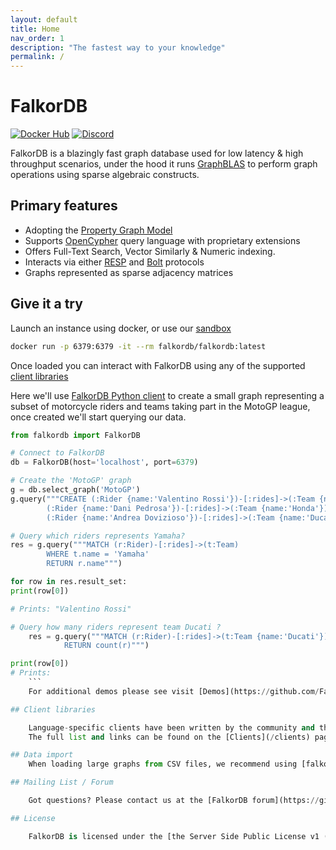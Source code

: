 ```yaml
---
layout: default
title: Home
nav_order: 1
description: "The fastest way to your knowledge"
permalink: /
---
```


# FalkorDB

[![Docker Hub](https://img.shields.io/docker/pulls/falkordb/falkordb?label=Docker)](https://hub.docker.com/r/falkordb/falkordb/)
[![Discord](https://img.shields.io/discord/1146782921294884966?style=flat-square)](https://discord.gg/ErBEqN9E)

FalkorDB is a blazingly fast graph database used for low latency & high throughput scenarios, under the hood it runs [GraphBLAS](http://faculty.cse.tamu.edu/davis/GraphBLAS.html)  to perform graph operations using sparse algebraic constructs.

## Primary features

* Adopting the [Property Graph Model](https://github.com/opencypher/openCypher/blob/master/docs/property-graph-model.adoc)
* Supports [OpenCypher](http://www.opencypher.org/) query language with proprietary extensions
* Offers Full-Text Search, Vector Similarly & Numeric indexing.
* Interacts via either [RESP](https://redis.io/docs/reference/protocol-spec/) and [Bolt](https://en.wikipedia.org/wiki/Bolt_(network_protocol)) protocols
* Graphs represented as sparse adjacency matrices


## Give it a try

Launch an instance using docker, or use our [sandbox](https://cloud.falkordb.com/sandbox)

```sh
docker run -p 6379:6379 -it --rm falkordb/falkordb:latest
```

Once loaded you can interact with FalkorDB using any of the supported [client libraries](https://github.com/falkorDB/falkordb#Client-libraries)

Here we'll use [FalkorDB Python client](https://pypi.org/project/FalkorDB/) to create a small graph representing a subset of motorcycle riders and teams taking part in the MotoGP league, once created we'll start querying our data.

```python
from falkordb import FalkorDB

# Connect to FalkorDB
db = FalkorDB(host='localhost', port=6379)

# Create the 'MotoGP' graph
g = db.select_graph('MotoGP')
g.query("""CREATE (:Rider {name:'Valentino Rossi'})-[:rides]->(:Team {name:'Yamaha'}),
        (:Rider {name:'Dani Pedrosa'})-[:rides]->(:Team {name:'Honda'}),
        (:Rider {name:'Andrea Dovizioso'})-[:rides]->(:Team {name:'Ducati'})""")

# Query which riders represents Yamaha?
res = g.query("""MATCH (r:Rider)-[:rides]->(t:Team)
        WHERE t.name = 'Yamaha'
        RETURN r.name""")

for row in res.result_set:
print(row[0])

# Prints: "Valentino Rossi"

# Query how many riders represent team Ducati ?
    res = g.query("""MATCH (r:Rider)-[:rides]->(t:Team {name:'Ducati'})
            RETURN count(r)""")

print(row[0])
# Prints:
    ```
    For additional demos please see visit [Demos](https://github.com/FalkorDB/demos).

## Client libraries

    Language-specific clients have been written by the community and the FalkorDB team.
    The full list and links can be found on the [Clients](/clients) page.

## Data import
    When loading large graphs from CSV files, we recommend using [falkordb-bulk-loader](https://github.com/falkordb/falkordb-bulk-loader)

## Mailing List / Forum

    Got questions? Please contact us at the [FalkorDB forum](https://github.com/FalkorDB/FalkorDB/discussions).

## License

    FalkorDB is licensed under the [the Server Side Public License v1 (SSPLv1)](https://github.com/FalkorDB/FalkorDB/blob/master/LICENSE.txt).

